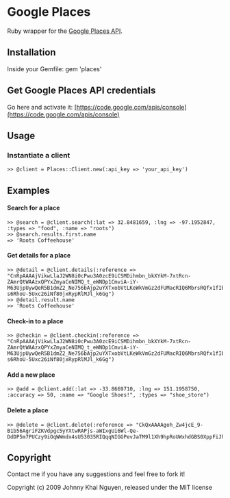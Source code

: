 # Google Places

Ruby wrapper for the [Google Places API](http://code.google.com/apis/maps/documentation/places/).

## Installation

Inside your Gemfile:
  gem 'places'
    
## Get Google Places API credentials

Go here and activate it: [https://code.google.com/apis/console](https://code.google.com/apis/console)
    
## Usage

### Instantiate a client

    >> @client = Places::Client.new(:api_key => 'your_api_key')
    
## Examples

#### Search for a place

    >> @search = @client.search(:lat => 32.8481659, :lng => -97.1952847, :types => "food", :name => "roots")
    >> @search.results.first.name
    => 'Roots Coffeehouse'
    
#### Get details for a place
    
    >> @detail = @client.details(:reference => "CnRpAAAAjVikwLlaJ2WN8i0cPwu3A0zcE9iCSMDihmbn_bkXYkM-7xtRcn-ZAmrQtWAAzxQPYxZmyaCeNIMQ_t_eWNDp1CmviA-iY-M63UjpUywQeR5B1dmZ2_Ne756bAjp2uYXTxobVtLKeWkVmGz2dFUMacRIQ6MbrsRQfx1fIbMf4s-s6RhoU-5Uxc26iNf80jxRypRlMJl_k6Gg")
    >> @detail.result.name
    >> 'Roots Coffeehouse'
    
#### Check-in to a place
    
    >> @checkin = @client.checkin(:reference => "CnRpAAAAjVikwLlaJ2WN8i0cPwu3A0zcE9iCSMDihmbn_bkXYkM-7xtRcn-ZAmrQtWAAzxQPYxZmyaCeNIMQ_t_eWNDp1CmviA-iY-M63UjpUywQeR5B1dmZ2_Ne756bAjp2uYXTxobVtLKeWkVmGz2dFUMacRIQ6MbrsRQfx1fIbMf4s-s6RhoU-5Uxc26iNf80jxRypRlMJl_k6Gg")

#### Add a new place

    >> @add = @client.add(:lat => -33.8669710, :lng => 151.1958750, :accuracy => 50, :name => "Google Shoes!", :types => "shoe_store")

#### Delete a place

    >> @delete = @client.delete(:reference => "CkQxAAAAgoh_Zw4jcE_9-B1b56AgriFZKVdpgc5yYXtwRAPjs-aWIxgUi6Wl-Qe-DdDP5m7PUCzy9iOqWWmdx4sU53035RIQqqNIGGPevJaTM9l1Xh9hpRoUWxhdGBS0XppFiJhZMXX_jiuDsdY")

## Copyright

Contact me if you have any suggestions and feel free to fork it!

Copyright (c) 2009 Johnny Khai Nguyen, released under the MIT license
